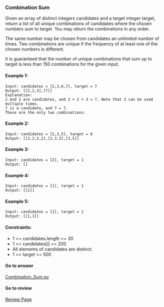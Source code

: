 ### Combination Sum

Given an array of distinct integers candidates and a target integer target, return a list of all unique combinations of candidates where the chosen numbers sum to target. You may return the combinations in any order.

The same number may be chosen from candidates an unlimited number of times. Two combinations are unique if the frequency of at least one of the chosen numbers is different.

It is guaranteed that the number of unique combinations that sum up to target is less than 150 combinations for the given input.

#### Example 1:

```
Input: candidates = [2,3,6,7], target = 7
Output: [[2,2,3],[7]]
Explanation:
2 and 3 are candidates, and 2 + 2 + 3 = 7. Note that 2 can be used multiple times.
7 is a candidate, and 7 = 7.
These are the only two combinations.
```

#### Example 2:

```
Input: candidates = [2,3,5], target = 8
Output: [[2,2,2,2],[2,3,3],[3,5]]
```

#### Example 3:

```
Input: candidates = [2], target = 1
Output: []
```

#### Example 4:

```
Input: candidates = [1], target = 1
Output: [[1]]
```

#### Example 5:

```
Input: candidates = [1], target = 2
Output: [[1,1]]
``` 

#### Constraints:

* 1 <= candidates.length <= 30
* 1 <= candidates[i] <= 200
* All elements of candidates are distinct.
* 1 <= target <= 500

####  Go to answer

[Combination_Sum.py](https://github.com/Kelv1nYu/LeetCode_Practices/blob/master/Code/Combination_Sum.py)

#### Go to review

[Review Page](https://github.com/Kelv1nYu/LeetCode_Practices/blob/master/Review/Python3/Combination_Sum.md)
